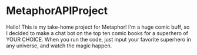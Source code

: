 # MetaphorAPIProject
Hello! This is my take-home project for Metaphor! I'm a huge comic buff, so I decided to make a chat bot on the top ten comic books for a superhero of YOUR CHOICE. When you run the code, just input your favorite superhero
in any universe, and watch the magic happen.
